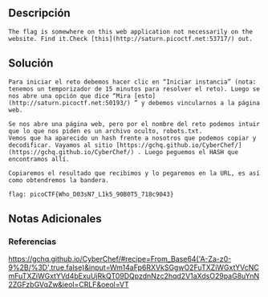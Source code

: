 ## Descripción 
```
The flag is somewhere on this web application not necessarily on the website. Find it.Check [this](http://saturn.picoctf.net:53717/) out.
```
[](https://github.com/armandoportillo0101/Seguridad-de-Redes/blob/main/Plantilla.md#objetivo)
## Solución
```
Para iniciar el reto debemos hacer clic en “Iniciar instancia” (nota: tenemos un temporizador de 15 minutos para resolver el reto). Luego se nos abre una opción que dice “Mira [esto](http://saturn.picoctf.net:50193/) ” y debemos vincularnos a la página web.

Se nos abre una página web, pero por el nombre del reto podemos intuir que lo que nos piden es un archivo oculto, robots.txt.
Vemos que ha aparecido un hash frente a nosotros que podemos copiar y decodificar. Vayamos al sitio [https://gchq.github.io/CyberChef/](https://gchq.github.io/CyberChef/) . Luego peguemos el HASH que encontramos allí.

Copiaremos el resultado que recibimos y lo pegaremos en la URL, es así como obtendremos la bandera.

flag: picoCTF{Who_D03sN7_L1k5_90B0T5_718c9043}
```
[](https://github.com/armandoportillo0101/Seguridad-de-Redes/blob/main/Plantilla.md#soluci%C3%B3n)

## Notas Adicionales

[](https://github.com/armandoportillo0101/Seguridad-de-Redes/blob/main/Plantilla.md#notas-adicionales)

### Referencias
https://gchq.github.io/CyberChef/#recipe=From_Base64('A-Za-z0-9%2B/%3D',true,false)&input=Wm14aFp6RXVkSGgwO2FuTXZiWGxtYVcNCmFuTXZiWGxtYVd4bExuUjRkQT09DQpzdnNzc2hqd2V1aXdsO29paG8uYnN2ZGFzbGVqZw&ieol=CRLF&oeol=VT